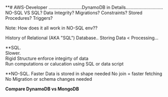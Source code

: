 **# AWS-Developer
..........................DynamoDB in Details.............................
 NO-SQL VS SQL?
 Data Integrity?
 Migrations?
 Constraints?
 Stored Procedures?
 Triggers?


Note: How does it all work in NO-SQL env??

History of Relational (AKA "SQL") Database..
Storing Data < Processing... 


**SQL.                  
Slower.                 
Rigid Structure enforce integirty of data                         
Run computations or calucation using SQL or data script                       
                        
                

**NO-SQL.
Faster
Data is  stored in shape needed
No join = faster fetching 
No Migration or schema changes needed



**Compare DynamoDB vs MongoDB**















